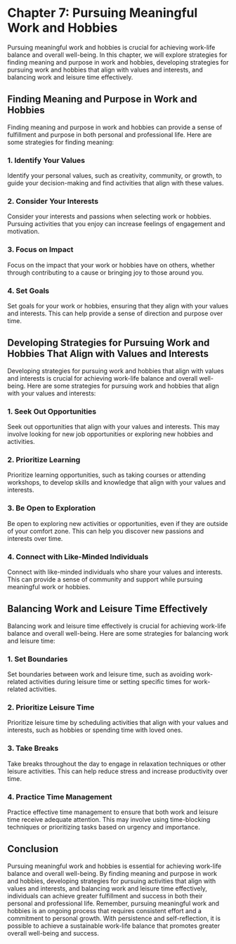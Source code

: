 Chapter 7: Pursuing Meaningful Work and Hobbies
=======================================

Pursuing meaningful work and hobbies is crucial for achieving work-life balance and overall well-being. In this chapter, we will explore strategies for finding meaning and purpose in work and hobbies, developing strategies for pursuing work and hobbies that align with values and interests, and balancing work and leisure time effectively.

Finding Meaning and Purpose in Work and Hobbies
-----------------------------------------------

Finding meaning and purpose in work and hobbies can provide a sense of fulfillment and purpose in both personal and professional life. Here are some strategies for finding meaning:

### 1. Identify Your Values

Identify your personal values, such as creativity, community, or growth, to guide your decision-making and find activities that align with these values.

### 2. Consider Your Interests

Consider your interests and passions when selecting work or hobbies. Pursuing activities that you enjoy can increase feelings of engagement and motivation.

### 3. Focus on Impact

Focus on the impact that your work or hobbies have on others, whether through contributing to a cause or bringing joy to those around you.

### 4. Set Goals

Set goals for your work or hobbies, ensuring that they align with your values and interests. This can help provide a sense of direction and purpose over time.

Developing Strategies for Pursuing Work and Hobbies That Align with Values and Interests
----------------------------------------------------------------------------------------

Developing strategies for pursuing work and hobbies that align with values and interests is crucial for achieving work-life balance and overall well-being. Here are some strategies for pursuing work and hobbies that align with your values and interests:

### 1. Seek Out Opportunities

Seek out opportunities that align with your values and interests. This may involve looking for new job opportunities or exploring new hobbies and activities.

### 2. Prioritize Learning

Prioritize learning opportunities, such as taking courses or attending workshops, to develop skills and knowledge that align with your values and interests.

### 3. Be Open to Exploration

Be open to exploring new activities or opportunities, even if they are outside of your comfort zone. This can help you discover new passions and interests over time.

### 4. Connect with Like-Minded Individuals

Connect with like-minded individuals who share your values and interests. This can provide a sense of community and support while pursuing meaningful work or hobbies.

Balancing Work and Leisure Time Effectively
-------------------------------------------

Balancing work and leisure time effectively is crucial for achieving work-life balance and overall well-being. Here are some strategies for balancing work and leisure time:

### 1. Set Boundaries

Set boundaries between work and leisure time, such as avoiding work-related activities during leisure time or setting specific times for work-related activities.

### 2. Prioritize Leisure Time

Prioritize leisure time by scheduling activities that align with your values and interests, such as hobbies or spending time with loved ones.

### 3. Take Breaks

Take breaks throughout the day to engage in relaxation techniques or other leisure activities. This can help reduce stress and increase productivity over time.

### 4. Practice Time Management

Practice effective time management to ensure that both work and leisure time receive adequate attention. This may involve using time-blocking techniques or prioritizing tasks based on urgency and importance.

Conclusion
----------

Pursuing meaningful work and hobbies is essential for achieving work-life balance and overall well-being. By finding meaning and purpose in work and hobbies, developing strategies for pursuing activities that align with values and interests, and balancing work and leisure time effectively, individuals can achieve greater fulfillment and success in both their personal and professional life. Remember, pursuing meaningful work and hobbies is an ongoing process that requires consistent effort and a commitment to personal growth. With persistence and self-reflection, it is possible to achieve a sustainable work-life balance that promotes greater overall well-being and success.
